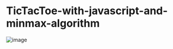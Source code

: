 # TicTacToe-with-javascript-and-minmax-algorithm
![image](https://photos.google.com/photo/AF1QipNqLfp86tMnrXdWKz6Ku5vrFc_TUgDsUI1QrzVU.png)
